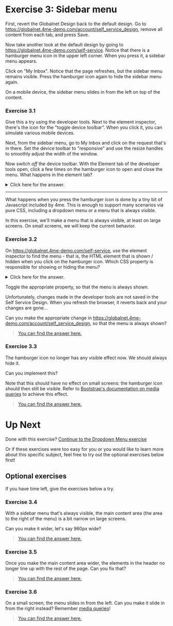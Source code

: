 # Exercise 3: Sidebar menu

First, revert the Globalnet Design back to the default design.
Go to https://globalnet.4me-demo.com/account/self_service_design,
remove all content from each tab, and press Save.

Now take another look at the default design by going to https://globalnet.4me-demo.com/self-service.
Notice that there is a hamburger menu icon in the upper left corner.
When you press it, a sidebar menu appears.

Click on "My Inbox". Notice that the page refreshes, but the sidebar menu remains visible.
Press the hamburger icon again to hide the sidebar menu again.

On a mobile device, the sidebar menu slides in from the left on top of the content.

### Exercise 3.1

Give this a try using the developer tools. Next to the element inspector,
there's the icon for the "toggle device toolbar". When you click it,
you can simulate various mobile devices.

Next, from the sidebar menu, go to My Inbox and click on the request that's in there.
Set the device toolbar to "responsive" and use the resize handles to smoothly adjust the width of the window.  

Now switch *off* the device toolbar.
With the Element tab of the developer tools open, click a few times on the hamburger icon
to open and close the menu. What happens in the element tab?

<details>
  <summary>Click here for the answer.</summary>
  A class will be added and removed to the `body` element based on whether or not you have the menu open. If the menu is open, the element will have the class `global-nav-is-open`
</details>

---

What happens when you press the hamburger icon is done by a tiny bit of Javascript included by 4me.
This is enough to support many scenarios via pure CSS, including a dropdown menu or a menu that is always visible.

In this exercise, we'll make a menu that is always visible, at least on large screens.
On small screens, we will keep the current behavior.

### Exercise 3.2

On https://globalnet.4me-demo.com/self-service,
use the element inspector to find the menu - that is, the HTML element that is shown / hidden
when you click on the hamburger icon.
Which CSS property is responsible for showing or hiding the menu?

<details>
  <summary>Click here for the answer.</summary>
  The `display` property is used to display or hide the menu.
</details>

Toggle the appropriate property, so that the menu is always shown.

Unfortunately, changes made in the developer tools are not saved in the Self Service Design.
When you refresh the browser, it reverts back and your changes are gone...

Can you make the appropriate change in https://globalnet.4me-demo.com/account/self_service_design,
so that the menu is always shown?

> [You can find the answer here.](answers/exercise-3.md#exercise-32)

### Exercise 3.3

The hamburger icon no longer has any visible effect now. We should always hide it.

Can you implement this? 

Note that this should have no effect on small screens: the hamburger icon should then still be visible.
Refer to [Bootstrap's documentation on media queries](https://getbootstrap.com/docs/4.1/layout/overview/#responsive-breakpoints) to achieve this effect.

> [You can find the answer here.](answers/exercise-3.md#exercise-33)

# Up Next

Done with this exercise? [Continue to the Dropdown Menu exercise](4-dropdown-menu.md)

Or if these exercises were too easy for you or you would like to learn more about this specific subject, feel free to try out the optional exercises below first!


## Optional exercises 

If you have time left, give the exercises below a try.

### Exercise 3.4

With a sidebar menu that's always visible,
the main content area (the area to the right of the menu) is a bit narrow on large screens.

Can you make it wider, let's say 960px wide?

> [You can find the answer here.](answers/exercise-3.md#exercise-34)

### Exercise 3.5

Once you make the main content area wider, the elements in the header no longer line up with the rest of the page. Can you fix that?

> [You can find the answer here.](answers/exercise-3.md#exercise-35)

### Exercise 3.6

On a small screen, the menu slides in from the left. Can you make it slide in from the right instead?
Remember [media queries](https://getbootstrap.com/docs/4.1/layout/overview/#responsive-breakpoints)!

> [You can find the answer here.](answers/exercise-3.md#exercise-36)
